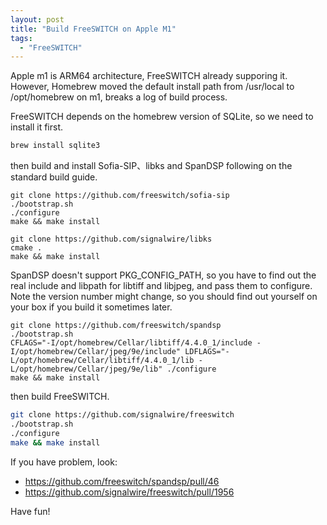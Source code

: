 ```yaml
---
layout: post
title: "Build FreeSWITCH on Apple M1"
tags:
  - "FreeSWITCH"
---
```


Apple m1 is ARM64 architecture, FreeSWITCH already supporing it. However, Homebrew moved the default install path from /usr/local to /opt/homebrew on m1, breaks a log of build process.

FreeSWITCH depends on the homebrew version of SQLite, so we need to install it first.

```sh
brew install sqlite3
```

then build and install Sofia-SIP、libks and SpanDSP following on the standard build guide.

```
git clone https://github.com/freeswitch/sofia-sip
./bootstrap.sh
./configure
make && make install
```

```
git clone https://github.com/signalwire/libks
cmake .
make && make install
```

SpanDSP doesn't support PKG_CONFIG_PATH, so you have to find out the real include and libpath for libtiff and libjpeg, and pass them to configure. Note the version number might change, so you should find out yourself on your box if you build it sometimes later.

```
git clone https://github.com/freeswitch/spandsp
./bootstrap.sh
CFLAGS="-I/opt/homebrew/Cellar/libtiff/4.4.0_1/include -I/opt/homebrew/Cellar/jpeg/9e/include" LDFLAGS="-L/opt/homebrew/Cellar/libtiff/4.4.0_1/lib -L/opt/homebrew/Cellar/jpeg/9e/lib" ./configure
make && make install
```

then build FreeSWITCH.

```sh
git clone https://github.com/signalwire/freeswitch
./bootstrap.sh
./configure
make && make install
```

If you have problem, look:

- https://github.com/freeswitch/spandsp/pull/46
- https://github.com/signalwire/freeswitch/pull/1956

Have fun!
